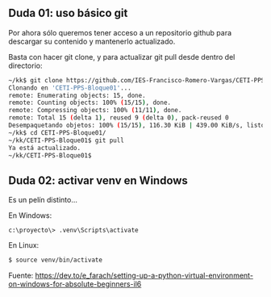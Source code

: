## Duda 01: uso básico git

Por ahora sólo queremos tener acceso a un repositorio github para descargar su contenido y mantenerlo actualizado.

Basta con hacer git clone, y para actualizar git pull desde dentro del directorio:

```bash
~/kk$ git clone https://github.com/IES-Francisco-Romero-Vargas/CETI-PPS-Bloque01.git
Clonando en 'CETI-PPS-Bloque01'...
remote: Enumerating objects: 15, done.
remote: Counting objects: 100% (15/15), done.
remote: Compressing objects: 100% (11/11), done.
remote: Total 15 (delta 1), reused 9 (delta 0), pack-reused 0
Desempaquetando objetos: 100% (15/15), 116.30 KiB | 439.00 KiB/s, listo.
~/kk$ cd CETI-PPS-Bloque01/
~/kk/CETI-PPS-Bloque01$ git pull
Ya está actualizado.
~/kk/CETI-PPS-Bloque01$
```

## Duda 02: activar venv en Windows

Es un pelín distinto...

En Windows:

```
c:\proyecto\> .venv\Scripts\activate
```

En Linux:
```bash
$ source venv/bin/activate
```

Fuente:  https://dev.to/e_farach/setting-up-a-python-virtual-environment-on-windows-for-absolute-beginners-il6





 
